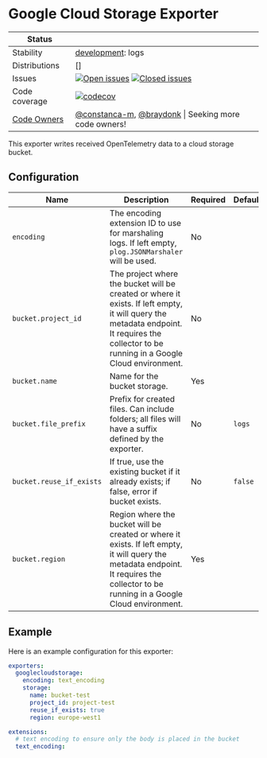 # Google Cloud Storage Exporter

<!-- status autogenerated section -->
| Status        |           |
| ------------- |-----------|
| Stability     | [development]: logs   |
| Distributions | [] |
| Issues        | [![Open issues](https://img.shields.io/github/issues-search/open-telemetry/opentelemetry-collector-contrib?query=is%3Aissue%20is%3Aopen%20label%3Aexporter%2Fgooglecloudstorage%20&label=open&color=orange&logo=opentelemetry)](https://github.com/open-telemetry/opentelemetry-collector-contrib/issues?q=is%3Aopen+is%3Aissue+label%3Aexporter%2Fgooglecloudstorage) [![Closed issues](https://img.shields.io/github/issues-search/open-telemetry/opentelemetry-collector-contrib?query=is%3Aissue%20is%3Aclosed%20label%3Aexporter%2Fgooglecloudstorage%20&label=closed&color=blue&logo=opentelemetry)](https://github.com/open-telemetry/opentelemetry-collector-contrib/issues?q=is%3Aclosed+is%3Aissue+label%3Aexporter%2Fgooglecloudstorage) |
| Code coverage | [![codecov](https://codecov.io/github/open-telemetry/opentelemetry-collector-contrib/graph/main/badge.svg?component=exporter_googlecloudstorage)](https://app.codecov.io/gh/open-telemetry/opentelemetry-collector-contrib/tree/main/?components%5B0%5D=exporter_googlecloudstorage&displayType=list) |
| [Code Owners](https://github.com/open-telemetry/opentelemetry-collector-contrib/blob/main/CONTRIBUTING.md#becoming-a-code-owner)    | [@constanca-m](https://www.github.com/constanca-m), [@braydonk](https://www.github.com/braydonk) \| Seeking more code owners! |

[development]: https://github.com/open-telemetry/opentelemetry-collector/blob/main/docs/component-stability.md#development
<!-- end autogenerated section -->

This exporter writes received OpenTelemetry data to a cloud storage bucket.

## Configuration

| Name                     | Description                                                                                                                                                                                 | Required | Default |
|--------------------------|---------------------------------------------------------------------------------------------------------------------------------------------------------------------------------------------|----------|---------|
| `encoding`               | The encoding extension ID to use for marshaling logs. If left empty, `plog.JSONMarshaler` will be used.                                                                                     | No       |         |
| `bucket.project_id`      | The project where the bucket will be created or where it exists. If left empty, it will query the metadata endpoint. It requires the collector to be running in a Google Cloud environment. | No       |         |
| `bucket.name`            | Name for the bucket storage.                                                                                                                                                                | Yes      |         |
| `bucket.file_prefix`     | Prefix for created files. Can include folders; all files will have a suffix defined by the exporter.                                                                                        | No       | `logs`  |
| `bucket.reuse_if_exists` | If true, use the existing bucket if it already exists; if false, error if bucket exists.                                                                                                    | No       | `false` |
| `bucket.region`          | Region where the bucket will be created or where it exists. If left empty, it will query the metadata endpoint. It requires the collector to be running in a Google Cloud environment.      | Yes      |         |

## Example

Here is an example configuration for this exporter:

```yaml
exporters:
  googlecloudstorage:
    encoding: text_encoding
    storage:
      name: bucket-test
      project_id: project-test
      reuse_if_exists: true
      region: europe-west1

extensions:
  # text encoding to ensure only the body is placed in the bucket
  text_encoding:
```